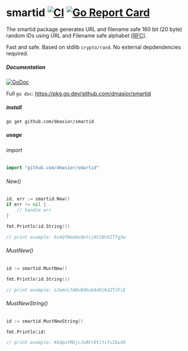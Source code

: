 # smartid [![CI](https://github.com/dmasior/smartid/actions/workflows/ci.yml/badge.svg)](https://github.com/dmasior/smartid/actions/workflows/ci.yml) [![Go Report Card](https://goreportcard.com/badge/github.com/dmasior/smartid)](https://goreportcard.com/report/github.com/dmasior/smartid)


The smartid package generates URL and filename safe 160 bit (20 byte) random IDs using URL and Filename safe alphabet [[RFC](https://datatracker.ietf.org/doc/html/rfc4648#page-7)].


Fast and safe. Based on stdlib `crypto/rand`. No external depdendencies required.


##### Documentation
[![GoDoc](https://godoc.org/github.com/dmasior/smartid?status.svg)](http://godoc.org/github.com/dmasior/smartid)


Full `go doc`: https://pkg.go.dev/github.com/dmasior/smartid


##### install
```sh
go get github.com/dmasior/smartid
```


##### usage
###### import
```go
import "github.com/dmasior/smartid"
```

###### New()
```go
id, err := smartid.New()
if err != nil {
    // handle err
}

fmt.Println(id.String())

// print example: 9z4Q7WaUmzQetcj8CCWcKITTg3w
```

###### MustNew()
```go
id := smartid.MustNew()

fmt.Println(id.String())

// print example: oJemcLfABvB4buGAdXiKd2TJFiE
```

###### MustNewString()
```go
id := smartid.MustNewString()

fmt.Println(id)

// print example: KkdpotMGjcJoBFrDtltifuIDw38
```
